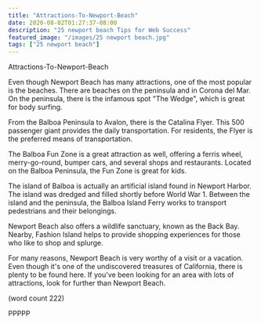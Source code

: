```yaml
---
title: "Attractions-To-Newport-Beach"
date: 2020-08-02T01:27:37-08:00
description: "25 newport beach Tips for Web Success"
featured_image: "/images/25 newport beach.jpg"
tags: ["25 newport beach"]
---
```


Attractions-To-Newport-Beach

Even though Newport Beach has many attractions, one
of the most popular is the beaches.  There are 
beaches on the peninsula and in Corona del Mar.  On
the peninsula, there is the infamous spot "The Wedge",
which is great for body surfing.

From the Balboa Peninsula to Avalon, there is the 
Catalina Flyer.  This 500 passenger giant provides
the daily transportation.  For residents, the Flyer
is the preferred means of transportation.

The Balboa Fun Zone is a great attraction as well, 
offering a ferris wheel, merry-go-round, bumper cars,
and several shops and restaurants.  Located on the
Balboa Peninsula, the Fun Zone is great for kids.

The island of Balboa is actually an artificial 
island found in Newport Harbor.  The island was dredged
and filled shortly before World War 1.  Between the
island and the peninsula, the Balboa Island Ferry 
works to transport pedestrians and their belongings.

Newport Beach also offers a wildlife sanctuary, known
as the Back Bay.  Nearby, Fashion Island helps to 
provide shopping experiences for those who like to
shop and splurge.  

For many reasons, Newport Beach is very worthy of a 
visit or a vacation.  Even though it's one of the
undiscovered treasures of California, there is plenty
to be found here.  If you've been looking for an area
with lots of attractions, look for further than Newport
Beach.

(word count 222)

PPPPP
